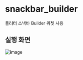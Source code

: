 # snackbar_builder
플러터 스낵바 Builder 위젯 사용

## 실행 화면
![image](https://user-images.githubusercontent.com/77111523/139223235-80005b26-ea0a-42ef-9578-4eafb73fda4d.png)
